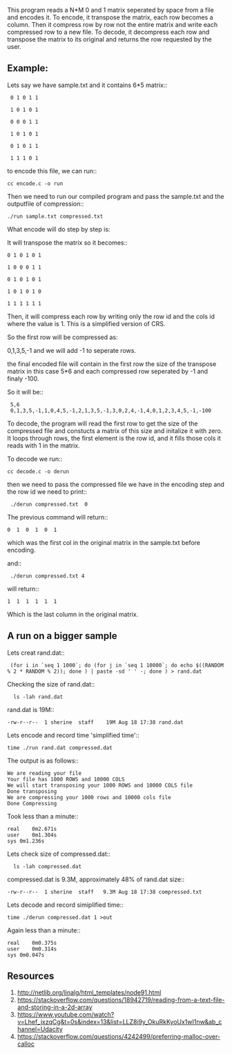 This program reads a N*M 0 and 1 matrix seperated by space from a file and encodes it. 
To encode, it transpose the matrix, each row becomes a column. Then it compress row by row not the entire matrix and write each compressed row to a new file. 
To decode, it decompress each row and transpose the matrix to its original and returns the row requested by the user. 


Example: 
--------

Lets say we have sample.txt and it contains 6*5 matrix:: 


     0 1 0 1 1

     1 0 1 0 1

     0 0 0 1 1

     1 0 1 0 1

     0 1 0 1 1

     1 1 1 0 1


to encode this file, we can run:: 

  
    cc encode.c -o run 

Then we need to run our compiled program and pass the sample.txt and the outputfile of compression::
 

    ./run sample.txt compressed.txt 


What encode will do step by step is: 

It will transpose the matrix so it becomes::
 

    0 1 0 1 0 1

    1 0 0 0 1 1 

    0 1 0 1 0 1

    1 0 1 0 1 0 

    1 1 1 1 1 1


Then, it will compress each row by writing only the row id and the cols id where the value is 1. This is a simplified version of CRS.

So the first row will be compressed as: 

0,1,3,5,-1 and we will add -1 to seperate rows. 

the final encoded file will contain in the first row the size of the transpose matrix in this case 5*6 and each compressed row seperated by -1 and finaly -100. 

So it will be::


     5,6
     0,1,3,5,-1,1,0,4,5,-1,2,1,3,5,-1,3,0,2,4,-1,4,0,1,2,3,4,5,-1,-100


To decode, the program will read the first row to get the size of the compressed file and constucts a matrix of this size and initalize it with zero.  
It loops through rows, the first element is the row id, and it fills those cols it reads with 1 in the matrix. 

To decode we run::


    cc decode.c -o derun
 

then we need to pass the compressed file we have in the encoding step and the row id we need to print::


     ./derun compressed.txt  0 


The previous command will return::



    0  1  0  1  0  1

which was the first col in the original matrix in the sample.txt before encoding. 


and:: 

 
     ./derun compressed.txt 4 


will return:: 


    1  1  1  1  1  1


Which is the last column in the original matrix. 


A run on a bigger sample 
------------------------

Lets creat rand.dat::
  
     (for i in `seq 1 1000`; do (for j in `seq 1 10000`; do echo $((RANDOM % 2 * RANDOM % 2)); done ) | paste -sd ' ' -; done ) > rand.dat

Checking the size of rand.dat::

      ls -lah rand.dat 


rand.dat is 19M:: 


	-rw-r--r--  1 sherine  staff    19M Aug 18 17:38 rand.dat



Lets encode and record time 'simplified time':: 


    time ./run rand.dat compressed.dat  


The output is as follows:: 

        
	We are reading your file 
	Your file has 1000 ROWS and 10000 COLS 
	We will start transposing your 1000 ROWS and 10000 COLS file 
	Done transposing 
	We are compressing your 1000 rows and 10000 cols file 
	Done Compressing 


Took less than a minute:: 
 

	real	0m2.671s
	user	0m1.304s
	sys	0m1.236s


Lets check size of compressed.dat:: 


      ls -lah compressed.dat 


compressed.dat is 9.3M, approximately 48% of rand.dat size:: 



	-rw-r--r--  1 sherine  staff   9.3M Aug 18 17:38 compressed.txt

Lets decode and record simiplified time::


    time ./derun compressed.dat 1 >out


Again less than a minute:: 


	real	0m0.375s
	user	0m0.314s
	sys	0m0.047s

Resources
----------


1. http://netlib.org/linalg/html_templates/node91.html 
2. https://stackoverflow.com/questions/18942719/reading-from-a-text-file-and-storing-in-a-2d-array
3. https://www.youtube.com/watch?v=Lhef_jxzqCg&t=0s&index=13&list=LLZ8i9y_OkuRkKyoUx1wI1nw&ab_channel=Udacity
4. https://stackoverflow.com/questions/4242499/preferring-malloc-over-calloc 
